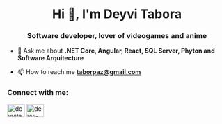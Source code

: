 <h1 align="center">Hi 👋, I'm Deyvi Tabora</h1>
<h3 align="center">Software developer, lover of videogames and anime</h3>

- 💬 Ask me about **.NET Core, Angular, React, SQL Server, Phyton and Software Arquitecture**

- 📫 How to reach me **taborpaz@gmail.com**

<h3 align="left">Connect with me:</h3>
<p align="left">
<a href="https://twitter.com/deyvitabora" target="blank"><img align="center" src="https://raw.githubusercontent.com/rahuldkjain/github-profile-readme-generator/master/src/images/icons/Social/twitter.svg" alt="deyvitabora" height="30" width="40" /></a>
<a href="https://linkedin.com/in/deyvi-roniel-tabora-paz-29191b191" target="blank"><img align="center" src="https://raw.githubusercontent.com/rahuldkjain/github-profile-readme-generator/master/src/images/icons/Social/linked-in-alt.svg" alt="deyvi-roniel-tabora-paz-29191b191" height="30" width="40" /></a>
</p>

